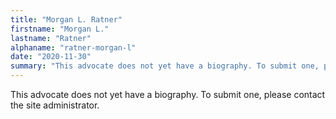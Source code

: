 ```yaml
---
title: "Morgan L. Ratner"
firstname: "Morgan L."
lastname: "Ratner"
alphaname: "ratner-morgan-l"
date: "2020-11-30"
summary: "This advocate does not yet have a biography. To submit one, please contact the site administrator."
---
```

This advocate does not yet have a biography. To submit one, please contact the site administrator.

